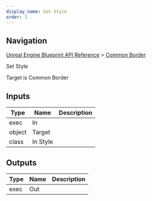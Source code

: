 ```yaml
---
display_name: Set Style
order: 1
---
```

## Navigation

[Unreal Engine Blueprint API Reference](https://dev.epicgames.com/documentation/en-us/unreal-engine/BlueprintAPI) > [Common Border](https://dev.epicgames.com/documentation/en-us/unreal-engine/BlueprintAPI/CommonBorder)

Set Style

Target is Common Border

## Inputs

| Type | Name | Description |
| --- | --- | --- |
| exec | In |  |
| object | Target |  |
| class | In Style |  |

## Outputs

| Type | Name | Description |
| --- | --- | --- |
| exec | Out |  |
